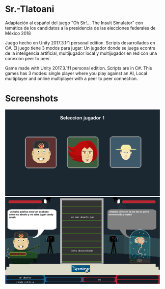 # Sr.-Tlatoani
Adaptación al español del juego "Oh Sir!... The Insult Simulator" con temática de los candidatos a la presidencia de las elecciones federales de México 2018

Juego hecho en Unity 2017.3.1f1 personal edition. Scripts desarrollados en C#. El juego tiene 3 modos para jugar: Un jugador donde se juega econtra de la inteligencia artificial, multijugador local y multijugador en red con una conexión peer to peer.

Game made with Unity 2017.3.1f1 personal edition. Scripts are in C#. This games has 3 modes: single player where you play against an AI, Local multiplayer and online multiplayer with a peer to peer connection.

# Screenshots
![Screenshot](ss1.png)
![Screenshot](ss2.png)
